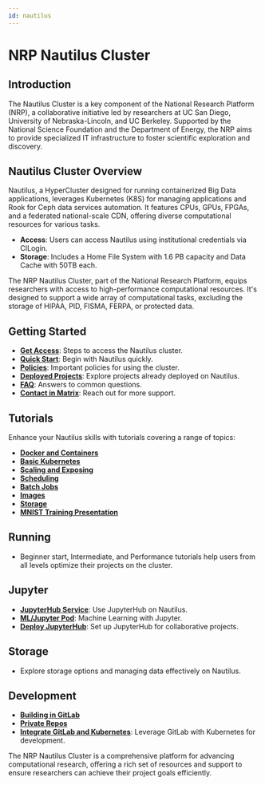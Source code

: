 ```yaml
---
id: nautilus
---
```


# NRP Nautilus Cluster

## Introduction

The Nautilus Cluster is a key component of the National Research Platform (NRP), a collaborative initiative led by researchers at UC San Diego, University of Nebraska-Lincoln, and UC Berkeley. Supported by the National Science Foundation and the Department of Energy, the NRP aims to provide specialized IT infrastructure to foster scientific exploration and discovery.

## Nautilus Cluster Overview

Nautilus, a HyperCluster designed for running containerized Big Data applications, leverages Kubernetes (K8S) for managing applications and Rook for Ceph data services automation. It features CPUs, GPUs, FPGAs, and a federated national-scale CDN, offering diverse computational resources for various tasks.

- **Access**: Users can access Nautilus using institutional credentials via CILogin.
- **Storage**: Includes a Home File System with 1.6 PB capacity and Data Cache with 50TB each.

The NRP Nautilus Cluster, part of the National Research Platform, equips researchers with access to high-performance computational resources. It's designed to support a wide array of computational tasks, excluding the storage of HIPAA, PID, FISMA, FERPA, or protected data.

## Getting Started

- **[Get Access](https://docs.nationalresearchplatform.org/userdocs/start/get-access/)**: Steps to access the Nautilus cluster.
- **[Quick Start](https://docs.nationalresearchplatform.org/userdocs/start/quickstart/)**: Begin with Nautilus quickly.
- **[Policies](https://docs.nationalresearchplatform.org/userdocs/start/policies/)**: Important policies for using the cluster.
- **[Deployed Projects](https://docs.nationalresearchplatform.org/userdocs/start/resources/)**: Explore projects already deployed on Nautilus.
- **[FAQ](https://docs.nationalresearchplatform.org/userdocs/start/faq/)**: Answers to common questions.
- **[Contact in Matrix](https://docs.nationalresearchplatform.org/userdocs/start/contact/)**: Reach out for more support.

## Tutorials

Enhance your Nautilus skills with tutorials covering a range of topics:

- **[Docker and Containers](https://docs.nationalresearchplatform.org/userdocs/tutorial/docker/)**
- **[Basic Kubernetes](https://docs.nationalresearchplatform.org/userdocs/tutorial/basic/)**
- **[Scaling and Exposing](https://docs.nationalresearchplatform.org/userdocs/tutorial/basic2/)**
- **[Scheduling](https://docs.nationalresearchplatform.org/userdocs/tutorial/scheduling/)**
- **[Batch Jobs](https://docs.nationalresearchplatform.org/userdocs/tutorial/jobs/)**
- **[Images](https://docs.nationalresearchplatform.org/userdocs/tutorial/images/)**
- **[Storage](https://docs.nationalresearchplatform.org/userdocs/tutorial/storage/)**
- **[MNIST Training Presentation](https://docs.google.com/presentation/d/1GMvaZr9Nm6LhYUU_E0E0LdoebPpk0dgb2Z6oS9v2Ww8/edit?usp=sharing)**

## Running

- Beginner start, Intermediate, and Performance tutorials help users from all levels optimize their projects on the cluster.

## Jupyter

- **[JupyterHub Service](https://docs.nationalresearchplatform.org/userdocs/jupyter/jupyterhub-service/)**: Use JupyterHub on Nautilus.
- **[ML/Jupyter Pod](https://docs.nationalresearchplatform.org/userdocs/jupyter/jupyter-pod/)**: Machine Learning with Jupyter.
- **[Deploy JupyterHub](https://docs.nationalresearchplatform.org/userdocs/jupyter/jupyterhub/)**: Set up JupyterHub for collaborative projects.

## Storage

- Explore storage options and managing data effectively on Nautilus.

## Development

- **[Building in GitLab](https://docs.nationalresearchplatform.org/userdocs/development/gitlab/)**
- **[Private Repos](https://docs.nationalresearchplatform.org/userdocs/development/private-repos/)**
- **[Integrate GitLab and Kubernetes](https://docs.nationalresearchplatform.org/userdocs/development/k8s-integration/)**: Leverage GitLab with Kubernetes for development.

The NRP Nautilus Cluster is a comprehensive platform for advancing computational research, offering a rich set of resources and support to ensure researchers can achieve their project goals efficiently.
